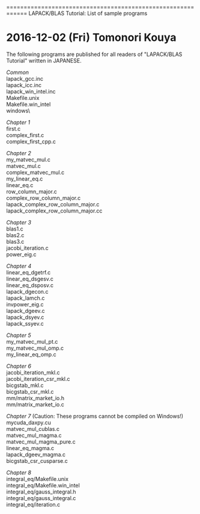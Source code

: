 ============================================================
LAPACK/BLAS Tutorial: List of sample programs

 2016-12-02 (Fri) Tomonori Kouya
============================================================

The following programs are published for all readers of "LAPACK/BLAS Tutorial" written in JAPANESE.

*Common*  
	lapack_gcc.inc  
	lapack_icc.inc  
	lapack_win_intel.inc  
	Makefile.unix  
	Makefile.win_intel  
	windows\  

*Chapter 1*  
	first.c  
	complex_first.c  
	complex_first_cpp.c  

*Chapter 2*  
	my_matvec_mul.c  
	matvec_mul.c  
	complex_matvec_mul.c  
	my_linear_eq.c  
	linear_eq.c  
	row_column_major.c  
	complex_row_column_major.c  
	lapack_complex_row_column_major.c  
	lapack_complex_row_column_major.cc  

*Chapter 3*  
	blas1.c  
	blas2.c  
	blas3.c  
	jacobi_iteration.c  
	power_eig.c  

*Chapter 4*  
	linear_eq_dgetrf.c  
	linear_eq_dsgesv.c  
	linear_eq_dsposv.c  
	lapack_dgecon.c  
	lapack_lamch.c  
	invpower_eig.c  
	lapack_dgeev.c  
	lapack_dsyev.c  
	lapack_ssyev.c  

*Chapter 5*  
	my_matvec_mul_pt.c  
	my_matvec_mul_omp.c  
	my_linear_eq_omp.c  

*Chapter 6*  
	jacobi_iteration_mkl.c  
	jacobi_iteration_csr_mkl.c  
	bicgstab_mkl.c  
	bicgstab_csr_mkl.c  
	mm/matrix_market_io.h  
	mm/matrix_market_io.c  

*Chapter 7* (Caution: These programs cannot be compiled on Windows!)  
	mycuda_daxpy.cu  
	matvec_mul_cublas.c  
	matvec_mul_magma.c  
	matvec_mul_magma_pure.c  
	linear_eq_magma.c  
	lapack_dgeev_magma.c  
	bicgstab_csr_cusparse.c  

*Chapter 8*  
	integral_eq/Makefile.unix  
	integral_eq/Makefile.win_intel  
	integral_eq/gauss_integral.h  
	integral_eq/gauss_integral.c  
	integral_eq/iteration.c  

